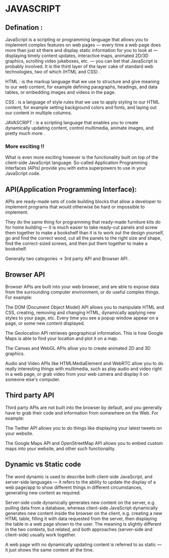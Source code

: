 # JAVASCRIPT 
## Defination :
JavaScript is a scripting or programming language that allows you to implement complex features on web pages — every time a web page does more than just sit there and display static information for you to look at — displaying timely content updates, interactive maps, animated 2D/3D graphics, scrolling video jukeboxes, etc. — you can bet that JavaScript is probably involved. It is the third layer of the layer cake of standard web technologies, two of which (HTML and CSS) .


HTML : is the markup language that we use to structure and give meaning to our web content, for example defining paragraphs, headings, and data tables, or embedding images and videos in the page.

CSS : is a language of style rules that we use to apply styling to our HTML content, for example setting background colors and fonts, and laying out our content in multiple columns.

JAVASCRIPT : is a scripting language that enables you to create dynamically updating content, control multimedia, animate images, and pretty much more . 

### More exciting !!

What is even more exciting however is the functionality built on top of the client-side JavaScript language. So-called Application Programming Interfaces (APIs) provide you with extra superpowers to use in your JavaScript code.

## API(Application Programming Interface):

APIs are ready-made sets of code building blocks that allow a developer to implement programs that would otherwise be hard or impossible to implement.

They do the same thing for programming that ready-made furniture kits do for home building — it is much easier to take ready-cut panels and screw them together to make a bookshelf than it is to work out the design yourself, go and find the correct wood, cut all the panels to the right size and shape, find the correct-sized screws, and then put them together to make a bookshelf.

Generally two catogories -> 3rd party API and Browser API .

## Browser API 

Browser APIs are built into your web browser, and are able to expose data from the surrounding computer environment, or do useful complex things. For example:

The DOM (Document Object Model) API allows you to manipulate HTML and CSS, creating, removing and changing HTML, dynamically applying new styles to your page, etc. Every time you see a popup window appear on a page, or some new content displayed.

The Geolocation API retrieves geographical information. This is how Google Maps is able to find your location and plot it on a map.

The Canvas and WebGL APIs allow you to create animated 2D and 3D graphics.

Audio and Video APIs like HTMLMediaElement and WebRTC allow you to do really interesting things with multimedia, such as play audio and video right in a web page, or grab video from your web camera and display it on someone else's computer.

## Third party API

Third party APIs are not built into the browser by default, and you generally have to grab their code and information from somewhere on the Web. For example:

The Twitter API allows you to do things like displaying your latest tweets on your website.

The Google Maps API and OpenStreetMap API allows you to embed custom maps into your website, and other such functionality.

## Dynamic vs Static code 
The word dynamic is used to describe both client-side JavaScript, and server-side languages — it refers to the ability to update the display of a web page/app to show different things in different circumstances, generating new content as required.

 Server-side code dynamically generates new content on the server, e.g. pulling data from a database, whereas client-side JavaScript dynamically generates new content inside the browser on the client, e.g. creating a new HTML table, filling it with data requested from the server, then displaying the table in a web page shown to the user. The meaning is slightly different in the two contexts, but related, and both approaches (server-side and client-side) usually work together.

A web page with no dynamically updating content is referred to as static — it just shows the same content all the time.
